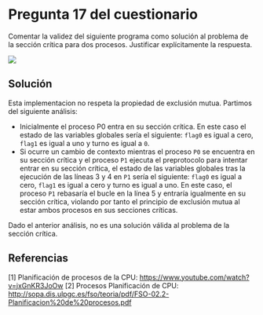 # Pregunta 17 del cuestionario #

Comentar la validez del siguiente programa como solución al problema de la sección crítica para dos procesos. Justificar explícitamente la respuesta.

![](/media/Variables_globales_formulario_p3.JPG)

## Solución

Esta implementacion no respeta la propiedad de exclusión mutua. Partimos del siguiente análisis:

- Inicialmente el proceso P0 entra en su sección crítica. En este caso el estado de las variables
globales sería el siguiente: `flag0` es igual a cero, `flag1` es igual a uno y turno es igual a `0`. 
- Si ocurre un cambio de contexto mientras el proceso `P0` se encuentra en su sección crítica y el proceso `P1`
ejecuta el preprotocolo para intentar entrar en su sección crítica, el estado de las variables globales
tras la ejecución de las líneas 3 y 4 en `P1` sería el siguiente: `flag0` es igual a cero, `flag1` es igual a cero
y turno es igual a uno. En este caso, el proceso `P1` rebasaría el bucle en la línea 5 y entraría
igualmente en su sección crítica, violando por tanto el principio de exclusión mutua al estar ambos
procesos en sus secciones críticas. 

Dado el anterior análisis, no es una solución válida al problema de la sección crítica.

## Referencias ##

[1] Planificación de procesos de la CPU: https://www.youtube.com/watch?v=jxGnKR3JoOw
[2] Procesos Planificación de CPU: http://sopa.dis.ulpgc.es/fso/teoria/pdf/FSO-02.2-Planificacion%20de%20procesos.pdf